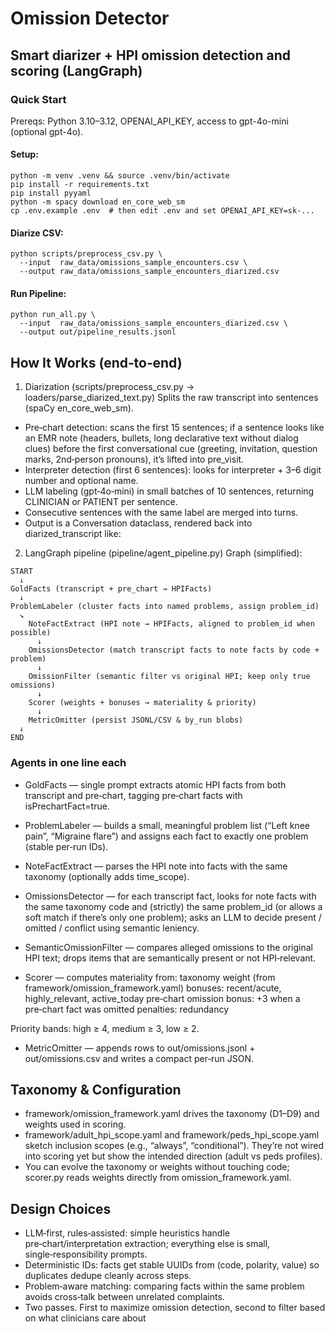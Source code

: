 # Omission Detector
## Smart diarizer + HPI omission detection and scoring (LangGraph)

### Quick Start
Prereqs: Python 3.10–3.12, OPENAI_API_KEY, access to gpt-4o-mini (optional gpt-4o).

#### Setup:
```
python -m venv .venv && source .venv/bin/activate
pip install -r requirements.txt
pip install pyyaml
python -m spacy download en_core_web_sm
cp .env.example .env  # then edit .env and set OPENAI_API_KEY=sk-...
```

#### Diarize CSV:
```
python scripts/preprocess_csv.py \
  --input  raw_data/omissions_sample_encounters.csv \
  --output raw_data/omissions_sample_encounters_diarized.csv
```

#### Run Pipeline:
```
python run_all.py \
  --input  raw_data/omissions_sample_encounters_diarized.csv \
  --output out/pipeline_results.jsonl
```

## How It Works (end‑to‑end)
1) Diarization (scripts/preprocess_csv.py → loaders/parse_diarized_text.py)
Splits the raw transcript into sentences (spaCy en_core_web_sm).

- Pre‑chart detection: scans the first 15 sentences; if a sentence looks like an EMR note (headers, bullets, long declarative text without dialog clues) before the first conversational cue (greeting, invitation, question marks, 2nd‑person pronouns), it’s lifted into pre_visit.
- Interpreter detection (first 6 sentences): looks for interpreter + 3–6 digit number and optional name.
- LLM labeling (gpt‑4o‑mini) in small batches of 10 sentences, returning CLINICIAN or PATIENT per sentence.
- Consecutive sentences with the same label are merged into turns.
- Output is a Conversation dataclass, rendered back into diarized_transcript like:

2) LangGraph pipeline (pipeline/agent_pipeline.py)
Graph (simplified):

```
START
  ↓
GoldFacts (transcript + pre_chart → HPIFacts)
  ↓
ProblemLabeler (cluster facts into named problems, assign problem_id)
  ↘
    NoteFactExtract (HPI note → HPIFacts, aligned to problem_id when possible)
      ↓
    OmissionsDetector (match transcript facts to note facts by code + problem)
      ↓
    OmissionFilter (semantic filter vs original HPI; keep only true omissions)
      ↓
    Scorer (weights + bonuses → materiality & priority)
      ↓
    MetricOmitter (persist JSONL/CSV & by_run blobs)
  ↓
END
```
### Agents in one line each

- GoldFacts — single prompt extracts atomic HPI facts from both transcript and pre‑chart, tagging pre‑chart facts with isPrechartFact=true.

- ProblemLabeler — builds a small, meaningful problem list (“Left knee pain”, “Migraine flare”) and assigns each fact to exactly one problem (stable per‑run IDs).

- NoteFactExtract — parses the HPI note into facts with the same taxonomy (optionally adds time_scope).

- OmissionsDetector — for each transcript fact, looks for note facts with the same taxonomy code and (strictly) the same problem_id (or allows a soft match if there’s only one problem); asks an LLM to decide present / omitted / conflict using semantic leniency.

- SemanticOmissionFilter — compares alleged omissions to the original HPI text; drops items that are semantically present or not HPI‑relevant.

- Scorer — computes materiality from:
taxonomy weight (from framework/omission_framework.yaml)
bonuses: recent/acute, highly_relevant, active_today
pre‑chart omission bonus: +3 when a pre‑chart fact was omitted
penalties: redundancy

Priority bands: high ≥ 4, medium ≥ 3, low ≥ 2.

- MetricOmitter — appends rows to out/omissions.jsonl + out/omissions.csv and writes a compact per‑run JSON.

## Taxonomy & Configuration
- framework/omission_framework.yaml drives the taxonomy (D1–D9) and weights used in scoring.
- framework/adult_hpi_scope.yaml and framework/peds_hpi_scope.yaml sketch inclusion scopes (e.g., “always”, “conditional”). They’re not wired into scoring yet but show the intended direction (adult vs peds profiles).
- You can evolve the taxonomy or weights without touching code; scorer.py reads weights directly from omission_framework.yaml.

## Design Choices
- LLM‑first, rules‑assisted: simple heuristics handle pre‑chart/interpretation extraction; everything else is small, single‑responsibility prompts.
- Deterministic IDs: facts get stable UUIDs from (code, polarity, value) so duplicates dedupe cleanly across steps.
- Problem‑aware matching: comparing facts within the same problem avoids cross‑talk between unrelated complaints.
- Two passes. First to maximize omission detection, second to filter based on what clinicians care about
